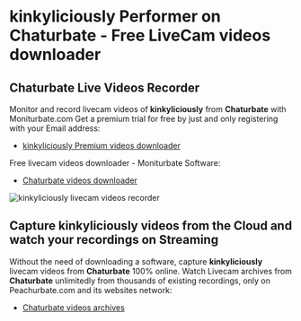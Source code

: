 # kinkyliciously Performer on Chaturbate - Free LiveCam videos downloader

## Chaturbate Live Videos Recorder

Monitor and record livecam videos of **kinkyliciously** from **Chaturbate** with Moniturbate.com
Get a premium trial for free by just and only registering with your Email address:
* [kinkyliciously Premium videos downloader](https://moniturbate.com/request-demo-licence-key.html)

Free livecam videos downloader - Moniturbate Software:
* [Chaturbate videos downloader](https://moniturbate.com/moniturbate-download-software.html)

![kinkyliciously livecam videos recorder](https://peachurnet.com/templates/moniturbate-software.png)


## Capture kinkyliciously videos from the Cloud and watch your recordings on Streaming

Without the need of downloading a software, capture **kinkyliciously** livecam videos from **Chaturbate** 100% online.
Watch Livecam archives from **Chaturbate** unlimitedly from thousands of existing recordings, only on Peachurbate.com and its websites network:
* [Chaturbate videos archives](https://peachurnet.com/)